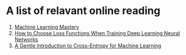 # A  list of relavant online reading

1. [Machine Learning Mastery](https://machinelearningmastery.com/)
  1. [How to Choose Loss Functions When Training Deep Learning Neural Networks](https://machinelearningmastery.com/how-to-choose-loss-functions-when-training-deep-learning-neural-networks/)
  2. [A Gentle Introduction to Cross-Entropy for Machine Learning](https://machinelearningmastery.com/cross-entropy-for-machine-learning/)

